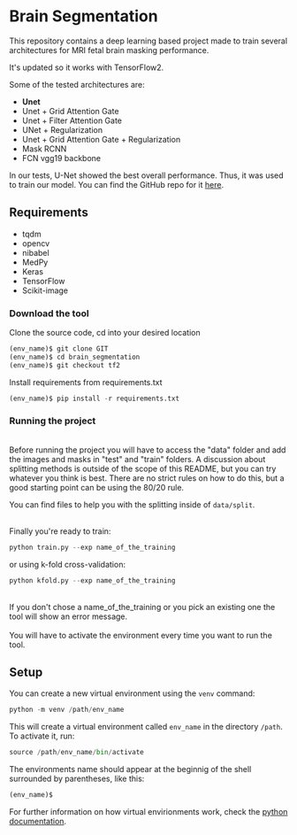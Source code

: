 # Brain Segmentation    

This repository contains a deep learning based project made to train several architectures for MRI fetal brain masking performance.

It's updated so it works with TensorFlow2.

Some of the tested architectures are:

- **Unet**
- Unet + Grid Attention Gate
- Unet + Filter Attention Gate
- UNet + Regularization
- Unet + Grid Attention Gate + Regularization
- Mask RCNN
- FCN vgg19 backbone

In our tests, U-Net showed the best overall performance. Thus, it was used to train our model. You can find the GitHub repo for it [here](https://github.com/sofia-urosa/brain-masking.git).

## Requirements</b>
- tqdm
- opencv
- nibabel
- MedPy
- Keras
- TensorFlow
- Scikit-image

### Download the tool

Clone the source code, cd into your desired location

```python
(env_name)$ git clone GIT
(env_name)$ cd brain_segmentation
(env_name)$ git checkout tf2
```

Install requirements from requirements.txt

```python
(env_name)$ pip install -r requirements.txt
```

### Running the project

<br>Before running the project you will have to access the "data" folder and add the images and masks in "test" and "train" folders. A discussion about splitting methods is outside of the scope of this README, but you can try whatever you think is best. There are no strict rules on how to do this, but a good starting point can be using the 80/20 rule.

You can find files to help you with the splitting inside of ``data/split``. </br>

<br>Finally you're ready to train:</br>

```python
python train.py --exp name_of_the_training
```

or using k-fold cross-validation:

```python
python kfold.py --exp name_of_the_training
```

<br>If you don't chose a name_of_the_training or you pick an existing one the tool will show an error message.</br>
<br>You will have to activate the environment every time you want to run the tool.</br>

## Setup

You can create a new virtual environment using the `venv` command:

```python
python -m venv /path/env_name
```
    
This will create a virtual environment called `env_name` in the directory `/path`.
To activate it, run:

```python
source /path/env_name/bin/activate
```

The environments name should appear at the beginnig of the shell surrounded by parentheses, like this:

```python
(env_name)$
```
    
For further information on how virtual envirionments work, check the [python documentation](https://docs.python.org/3/library/venv.html).
    

